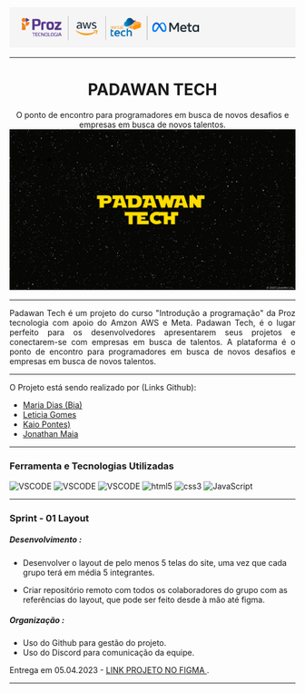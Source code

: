 <div align="center">

 ![ProzTEch](src/img/proz_tech.png) 

___
# PADAWAN TECH
O ponto de encontro para programadores em busca de novos desafios e empresas em busca de novos talentos.
![ProzTEch](src/img/Bg_Padawan_Tech.png) 
___

</div >
<div style="text-align:justify">
Padawan Tech é um projeto do curso "Introdução a programação" da Proz tecnologia com apoio do Amzon AWS e Meta. Padawan Tech, é o lugar perfeito para os desenvolvedores apresentarem seus projetos e conectarem-se com empresas em busca de talentos. A plataforma é o ponto de encontro para programadores em busca de novos desafios e empresas em busca de novos talentos. 

</div>

___


O Projeto está sendo realizado por (Links Github):

* [Maria Dias (Bia)](https://github.com/biadiaz)
* [Leticia Gomes](https://github.com/leticia2925)
* [Kaio Pontes)](https://github.com/kaiopontes)
* [Jonathan Maia](https://github.com/jonathanppmaia)

___
### Ferramenta e Tecnologias Utilizadas

<div style="display:inline_block">

 <img alt="VSCODE" src="https://img.shields.io/badge/Visual_Studio_Code-0078D4?style=for-the-badge&logo=visual%20studio%20code&logoColor=white"> 
  <img alt="VSCODE" src="https://img.shields.io/badge/Trello-0052CC?style=for-the-badge&logo=trello&logoColor=white"> 
   <img alt="VSCODE" src="https://img.shields.io/badge/Figma-F24E1E?style=for-the-badge&logo=figma&logoColor=white"> 
    <img alt="html5" src="https://img.shields.io/badge/HTML5-E34F26?style=for-the-badge&logo=html5&logoColor=white"> 
  <img alt="css3" src="https://img.shields.io/badge/CSS3-1572B6?style=for-the-badge&logo=css3&logoColor=white">
    <img alt="JavaScript" src="https://img.shields.io/badge/JavaScript-F7DF1E?style=for-the-badge&logo=javascript&logoColor=white">

</div>

___

### Sprint - 01 Layout

##### Desenvolvimento :

* Desenvolver o layout de pelo menos 5 telas do site, uma vez que cada grupo terá em média 5 integrantes.

* Criar repositório remoto com todos os colaboradores do grupo com as referências do layout, que pode ser feito desde à mão até figma.

##### Organização :

* Uso do Github para gestão do projeto.
* Uso do Discord para comunicação da equipe.

Entrega em 05.04.2023 -  [LINK  PROJETO NO FIGMA ](https://www.figma.com/embed?embed_host=share&url=https%3A%2F%2Fwww.figma.com%2Ffile%2FkG5x8XurgI3tuNaYNH1yJu%2FPadawan-Tech---Sprint-01%3Fnode-id%3D0%253A1%26t%3D7vbDyQLGHKzTlnJh-1).

___